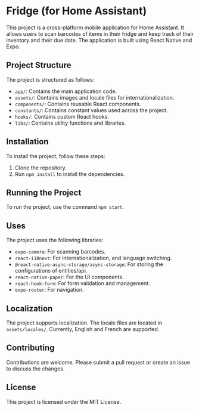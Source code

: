 # Fridge (for Home Assistant)

This project is a cross-platform mobile application for Home Assistant. It allows users to scan barcodes of items in their fridge and keep track of their inventory and their due date. The application is built using React Native and Expo.

## Project Structure

The project is structured as follows:

- `app/`: Contains the main application code.
- `assets/`: Contains images and locale files for internationalization.
- `components/`: Contains reusable React components.
- `constants/`: Contains constant values used across the project.
- `hooks/`: Contains custom React hooks.
- `libs/`: Contains utility functions and libraries.

## Installation

To install the project, follow these steps:

1. Clone the repository.
2. Run `npm install` to install the dependencies.

## Running the Project

To run the project, use the command `npm start`.

## Uses

The project uses the following libraries:

- `expo-camera`: For scanning barcodes.
- `react-i18next`: For internationalization, and language switching.
- `@react-native-async-storage/async-storage`: For storing the configurations of entities/api.
- `react-native-paper`: For the UI components.
- `react-hook-form`: For form validation and management.
- `expo-router`: For navigation.

## Localization

The project supports localization. The locale files are located in `assets/locales/`. Currently, English and French are supported.

## Contributing

Contributions are welcome. Please submit a pull request or create an issue to discuss the changes.

## License

This project is licensed under the MIT License.
